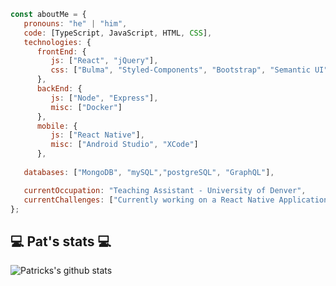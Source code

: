 
```javascript
const aboutMe = {
   pronouns: "he" | "him",
   code: [TypeScript, JavaScript, HTML, CSS],
   technologies: {
      frontEnd: {
         js: ["React", "jQuery"],
         css: ["Bulma", "Styled-Components", "Bootstrap", "Semantic UI", "Material UI", "Tailwind"]
      },
      backEnd: {
         js: ["Node", "Express"],
         misc: ["Docker"]
      },
      mobile: {
         js: ["React Native"],
         misc: ["Android Studio", "XCode"]
      },
   
   databases: ["MongoDB", "mySQL","postgreSQL", "GraphQL"],

   currentOccupation: "Teaching Assistant - University of Denver",
   currentChallenges: ["Currently working on a React Native Application - React Native/Express/postgreSQL/GraphQL"]
};
```
<h2>💻 Pat's stats 💻</h2>

![Patricks's github stats](https://github-readme-stats.vercel.app/api?username=patrickbrown-io&show_icons=true&title_color=fff&icon_color=79ff97&text_color=9f9f9f&bg_color=151515)
